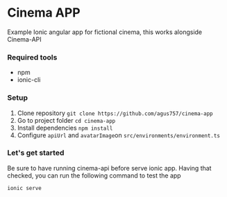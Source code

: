 # Cinema APP
Example Ionic angular app for fictional cinema, this works alongside Cinema-API
### Required tools

 - npm
 - ionic-cli

 ### Setup
 
 1. Clone repository `git clone https://github.com/agus757/cinema-app`
 2. Go to project folder `cd cinema-app` 
 3. Install dependencies `npm install`
 4. Configure `apiUrl` and `avatarImage`on `src/environments/environment.ts`

### Let's get started
Be sure to have running cinema-api before serve ionic app. Having that checked, you can run the following command to test the app

    ionic serve

 

